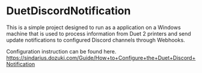 # DuetDiscordNotification

This is a simple project designed to run as a application on a Windows machine that is used to process information from Duet 2 printers and send update notifications to configured Discord channels through Webhooks. 

Configuration instruction can be found here.
https://sindarius.dozuki.com/Guide/How+to+Configure+the+Duet+Discord+Notification
